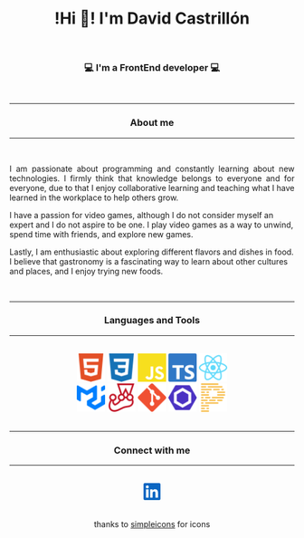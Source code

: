 <h1 align="center">!Hi 👋! I'm David Castrillón</h1>
<br/>
<h3 align="center">💻 I'm a FrontEnd developer 💻</h3>
<br/>
<hr/>
<h3 align="center">About me</h3>
<hr/>
<br/>

<p align="justify">
I am passionate about programming and constantly learning about new technologies. I firmly think that knowledge belongs to everyone and for everyone, due to that I enjoy collaborative learning and teaching what I have learned in the workplace to help others grow.

I have a passion for video games, although I do not consider myself an expert and I do not aspire to be one. I play video games as a way to unwind, spend time with friends, and explore new games.

Lastly, I am enthusiastic about exploring different flavors and dishes in food. I believe that gastronomy is a fascinating way to learn about other cultures and places, and I enjoy trying new foods.
</p>

<br/>
<hr/>
<h3 align="center">Languages  and Tools</h3>
<hr/>
<br/>

<div align="center">
    <a title="HTML" href="https://developer.mozilla.org/es/docs/Learn/Getting_started_with_the_web/HTML_basics"><img src="assets/html5.svg" width="50" frameBorder="0"></a>
    <a title="CSS" href="https://developer.mozilla.org/es/docs/Web/CSS"><img src="assets/css3.svg" width="50" frameBorder="0"></a>
    <a title="JavaScript" href="https://developer.mozilla.org/es/docs/Web/JavaScript"><img src="assets/javascript.svg" width="50" frameBorder="0"></a>
    <a title="TypeScript" href="https://developer.mozilla.org/es/docs/Web/JavaScript"><img src="assets/typescript.svg" width="50" frameBorder="0"></a>
    <a title="React" href="https://react.dev/"><img src="assets/react.svg" width="50" frameBorder="0"></a>
</div>

<div align="center">
    <a title="MUI" href="https://mui.com/"><img src="assets/mui.svg" width="50" frameBorder="0"></a>
    <a title="Jest" href="https://jestjs.io/"><img src="assets/jest.svg" width="50" frameBorder="0"></a>
    <a title="Git" href="https://git-scm.com/"><img src="assets/git.svg" width="50" frameBorder="0"></a>
    <a title="Eslint" href="https://eslint.org/"><img src="assets/eslint.svg" width="50" frameBorder="0"></a>
    <a title="Prettier" href="https://prettier.io/"><img src="assets/prettier.svg" width="50" frameBorder="0"></a>
</div>

<br/>
<hr/>
<h3 align="center">Connect with me</h3>
<hr/>
<br/>

<div align="center">
<a title="LinkedIn" href="https://www.linkedin.com/in/davidcastrillongonzales/"><img src="assets/linkedin.svg" width="30" frameBorder="0"></a>
<br />
</div>

<p align="center">
<br />
thanks to  <a title="simpleicons" href="https://simpleicons.org/">simpleicons</a> for icons
</p>
